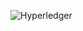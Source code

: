 
![Hyperledger](https://img.shields.io/badge/hyperledger-2F3134?style=for-the-badge&logo=hyperledger&logoColor=white)
